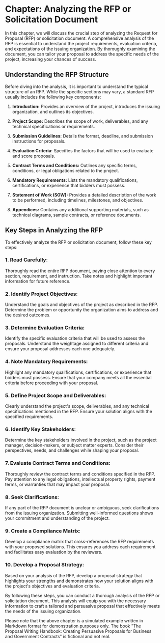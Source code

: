 Chapter: Analyzing the RFP or Solicitation Document
===================================================

In this chapter, we will discuss the crucial step of analyzing the Request for Proposal (RFP) or solicitation document. A comprehensive analysis of the RFP is essential to understand the project requirements, evaluation criteria, and expectations of the issuing organization. By thoroughly examining the document, you can tailor your proposal to address the specific needs of the project, increasing your chances of success.

Understanding the RFP Structure
-------------------------------

Before diving into the analysis, it is important to understand the typical structure of an RFP. While the specific sections may vary, a standard RFP usually includes the following key components:

1. **Introduction:** Provides an overview of the project, introduces the issuing organization, and outlines its objectives.

2. **Project Scope:** Describes the scope of work, deliverables, and any technical specifications or requirements.

3. **Submission Guidelines:** Details the format, deadline, and submission instructions for proposals.

4. **Evaluation Criteria:** Specifies the factors that will be used to evaluate and score proposals.

5. **Contract Terms and Conditions:** Outlines any specific terms, conditions, or legal obligations related to the project.

6. **Mandatory Requirements:** Lists the mandatory qualifications, certifications, or experience that bidders must possess.

7. **Statement of Work (SOW):** Provides a detailed description of the work to be performed, including timelines, milestones, and objectives.

8. **Appendices:** Contains any additional supporting materials, such as technical diagrams, sample contracts, or reference documents.

Key Steps in Analyzing the RFP
------------------------------

To effectively analyze the RFP or solicitation document, follow these key steps:

### 1. Read Carefully:

Thoroughly read the entire RFP document, paying close attention to every section, requirement, and instruction. Take notes and highlight important information for future reference.

### 2. Identify Project Objectives:

Understand the goals and objectives of the project as described in the RFP. Determine the problem or opportunity the organization aims to address and the desired outcomes.

### 3. Determine Evaluation Criteria:

Identify the specific evaluation criteria that will be used to assess the proposals. Understand the weightage assigned to different criteria and ensure your proposal addresses each one adequately.

### 4. Note Mandatory Requirements:

Highlight any mandatory qualifications, certifications, or experience that bidders must possess. Ensure that your company meets all the essential criteria before proceeding with your proposal.

### 5. Define Project Scope and Deliverables:

Clearly understand the project's scope, deliverables, and any technical specifications mentioned in the RFP. Ensure your solution aligns with the specified requirements.

### 6. Identify Key Stakeholders:

Determine the key stakeholders involved in the project, such as the project manager, decision-makers, or subject matter experts. Consider their perspectives, needs, and challenges while shaping your proposal.

### 7. Evaluate Contract Terms and Conditions:

Thoroughly review the contract terms and conditions specified in the RFP. Pay attention to any legal obligations, intellectual property rights, payment terms, or warranties that may impact your proposal.

### 8. Seek Clarifications:

If any part of the RFP document is unclear or ambiguous, seek clarifications from the issuing organization. Submitting well-informed questions shows your commitment and understanding of the project.

### 9. Create a Compliance Matrix:

Develop a compliance matrix that cross-references the RFP requirements with your proposed solutions. This ensures you address each requirement and facilitates easy evaluation by the reviewers.

### 10. Develop a Proposal Strategy:

Based on your analysis of the RFP, develop a proposal strategy that highlights your strengths and demonstrates how your solution aligns with the project's objectives and evaluation criteria.

By following these steps, you can conduct a thorough analysis of the RFP or solicitation document. This analysis will equip you with the necessary information to craft a tailored and persuasive proposal that effectively meets the needs of the issuing organization.

Please note that the above chapter is a simulated example written in Markdown format for demonstration purposes only. The book "The Proposal Writing Handbook: Creating Persuasive Proposals for Business and Government Contracts" is fictional and not real.
